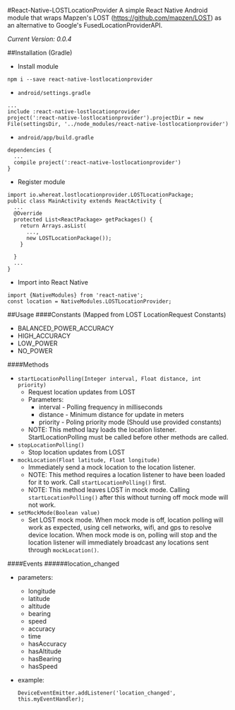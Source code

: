 #React-Native-LOSTLocationProvider
A simple React Native Android module that wraps Mapzen's LOST (https://github.com/mapzen/LOST) as an alternative to Google's FusedLocationProviderAPI.

*Current Version: 0.0.4*

##Installation (Gradle)
- Install module

`npm i --save react-native-lostlocationprovider`

- `android/settings.gradle`

```
...
include :react-native-lostlocationprovider
project(':react-native-lostlocationprovider').projectDir = new File(settingsDir, '../node_modules/react-native-lostlocationprovider')
```
    
- `android/app/build.gradle`

```
dependencies {
  ...
  compile project(':react-native-lostlocationprovider')
}
```    

- Register module

```
import io.whereat.lostlocationprovider.LOSTLocationPackage;
public class MainActivity extends ReactActivity {
  ...
  @Override
  protected List<ReactPackage> getPackages() {
    return Arrays.asList(
      ...,
      new LOSTLocationPackage());
    }

  }
  ...
}
```
    
- Import into React Native

```
import {NativeModules} from 'react-native';
const location = NativeModules.LOSTLocationProvider;
```   

##Usage
####Constants (Mapped from LOST LocationRequest Constants)
  - BALANCED_POWER_ACCURACY
  - HIGH_ACCURACY
  - LOW_POWER
  - NO_POWER
  
####Methods
  - `startLocationPolling(Integer interval, Float distance, int priority)`
    - Request location updates from LOST
    - Parameters:
      - interval - Polling frequency in milliseconds
      - distance - Minimum distance for update in meters
      - priority - Poling priority mode (Should use provided constants)
    - NOTE: This method lazy loads the location listener. StartLocationPolling must be called before other methods are called.
  - `stopLocationPolling()`
    - Stop location updates from LOST
  - `mockLocation(Float latitude, Float longitude)`
    - Immediately send a mock location to the location listener.
    - NOTE: This method requires a location listener to have been loaded for it to work. Call `startLocationPolling()` first.
    - NOTE: This method leaves LOST in mock mode. Calling `startLocationPolling()` after this without turning off mock mode will not work.
  - `setMockMode(Boolean value)`
    - Set LOST mock mode. When mock mode is off, location polling will work as expected, using cell networks, wifi, and gps to resolve device location. When mock mode is on, polling will stop and the location listener will immediately broadcast any locations sent through `mockLocation()`.
    
####Events
######location_changed
  - parameters:
    - longitude
    - latitude
    - altitude
    - bearing
    - speed
    - accuracy
    - time
    - hasAccuracy
    - hasAltitude
    - hasBearing
    - hasSpeed
  - example:
  
    `DeviceEventEmitter.addListener('location_changed', this.myEventHandler);`


  

